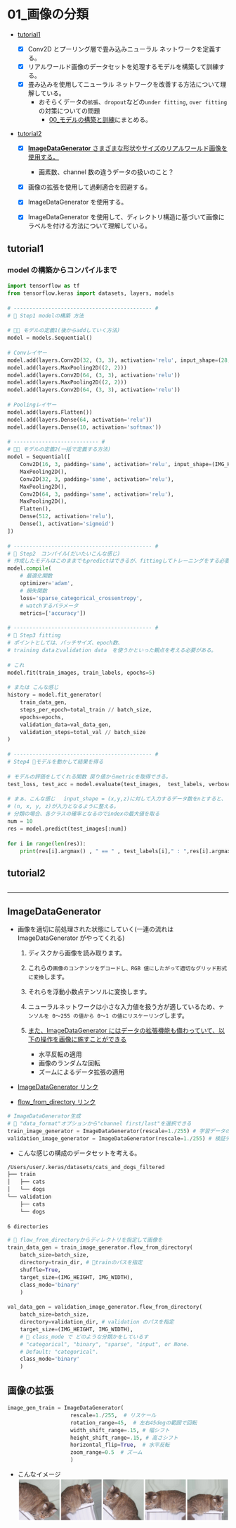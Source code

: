 # 01\_画像の分類

- [tutorial1](#1)

  - [x] Conv2D とプーリング層で畳み込みニューラル ネットワークを定義する。
  - [x] リアルワールド画像のデータセットを処理するモデルを構築して訓練する。
  - [x] 畳み込みを使用してニューラル ネットワークを改善する方法について理解している。
    - おそらくデータの`拡張`、`dropout`などの`under fitting`, `over fitting` の対策についての問題
      - [00\_モデルの構築と訓練](../00_モデルの構築と訓練)にまとめる。

- [tutorial2](#2)

  - [x] [**ImageDataGenerator** さまざまな形状やサイズのリアルワールド画像を使用する。](#ImageDataGenerator)

    - 画素数、channel 数の違うデータの扱いのこと？

  - [x] 画像の拡張を使用して過剰適合を回避する。
  - [x] ImageDataGenerator を使用する。
  - [x] ImageDataGenerator を使用して、ディレクトリ構造に基づいて画像にラベルを付ける方法について理解している。

## <a name="1">tutorial1</a>

### model の構築からコンパイルまで

```python
import tensorflow as tf
from tensorflow.keras import datasets, layers, models

# -------------------------------------------- #
# 🌟 Step1 modelの構築 方法

# 🌟🌟 モデルの定義1(後からaddしていく方法)
model = models.Sequential()

# Convレイヤー
model.add(layers.Conv2D(32, (3, 3), activation='relu', input_shape=(28, 28, 1)))
model.add(layers.MaxPooling2D((2, 2)))
model.add(layers.Conv2D(64, (3, 3), activation='relu'))
model.add(layers.MaxPooling2D((2, 2)))
model.add(layers.Conv2D(64, (3, 3), activation='relu'))

# Poolingレイヤー
model.add(layers.Flatten())
model.add(layers.Dense(64, activation='relu'))
model.add(layers.Dense(10, activation='softmax'))

# --------------------------- #
# 🌟🌟 モデルの定義2(一括で定義する方法)
model = Sequential([
    Conv2D(16, 3, padding='same', activation='relu', input_shape=(IMG_HEIGHT, IMG_WIDTH ,3)),
    MaxPooling2D(),
    Conv2D(32, 3, padding='same', activation='relu'),
    MaxPooling2D(),
    Conv2D(64, 3, padding='same', activation='relu'),
    MaxPooling2D(),
    Flatten(),
    Dense(512, activation='relu'),
    Dense(1, activation='sigmoid')
])

# -------------------------------------------- #
# 🌟 Step2　コンパイル(だいたいこんな感じ)
# 作成したモデルはこのままでもpredictはできるが、fittingしてトレーニングをする必要がある。
model.compile(
    # 最適化関数
    optimizer='adam',
    # 損失関数
    loss='sparse_categorical_crossentropy',
    # watchするパラメータ
    metrics=['accuracy'])

# -------------------------------------------- #
# 🌟 Step3 fitting
# ポイントとしては、バッチサイズ、epoch数、
# training dataとvalidation data　を使うかといった観点を考える必要がある。

# これ
model.fit(train_images, train_labels, epochs=5)

# または こんな感じ
history = model.fit_generator(
    train_data_gen,
    steps_per_epoch=total_train // batch_size,
    epochs=epochs,
    validation_data=val_data_gen,
    validation_steps=total_val // batch_size
)

# -------------------------------------------- #
# Step4 🌟モデルを動かして結果を得る

# モデルの評価をしてくれる関数 戻り値からmetricを取得できる。
test_loss, test_acc = model.evaluate(test_images,  test_labels, verbose=2)

# まぁ、こんな感じ　 input_shape = (x,y,z)に対して入力するデータ数をnとすると、
# (n, x, y, z)が入力となるように整える。
# 分類の場合、各クラスの確率となるのでindexの最大値を取る
num = 10
res = model.predict(test_images[:num])

for i in range(len(res)):
    print(res[i].argmax() , " == " , test_labels[i]," : ",res[i].argmax() == test_labels[i])
```

## <a name="2">tutorial2</a>

```python

```

---

## <a name="ImageDataGenerator">ImageDataGenerator</a>

- 画像を適切に前処理された状態にしていく(一連の流れは ImageDataGenerator がやってくれる)

  1. ディスクから画像を読み取ります。
  2. これらの`画像のコンテンツをデコードし、RGB 値にしたがって適切なグリッド形式に変換`します。
  3. それらを浮動小数点テンソルに変換します。
  4. ニューラルネットワークは小さな入力値を扱う方が適しているため、`テンソルを 0〜255 の値から 0〜1 の値にリスケーリング`します。

  5. [また、ImageDataGenerator にはデータの拡張機能も備わっていて、以下の操作を画像に施すことができる](#ImageExpand)
     - 水平反転の適用
     - 画像のランダムな回転
     - ズームによるデータ拡張の適用

- [ImageDataGenerator リンク](https://www.tensorflow.org/api_docs/python/tf/keras/preprocessing/image/ImageDataGenerator)
- [flow_from_directory リンク](https://www.tensorflow.org/api_docs/python/tf/keras/preprocessing/image/ImageDataGenerator#flow_from_directory)

```python
# ImageDataGenerator生成
# 🌟 "data_format"オプションから"channel first/last"を選択できる
train_image_generator = ImageDataGenerator(rescale=1./255) # 学習データのジェネレータ
validation_image_generator = ImageDataGenerator(rescale=1./255) # 検証データのジェネレータ
```

- こんな感じの構成のデータセットを考える。

```sh
/Users/user/.keras/datasets/cats_and_dogs_filtered
├── train
│   ├── cats
│   └── dogs
└── validation
    ├── cats
    └── dogs

6 directories
```

```python
# 🌟 flow_from_directoryからディレクトリを指定して画像を
train_data_gen = train_image_generator.flow_from_directory(
    batch_size=batch_size,
    directory=train_dir, # 🌟trainのパスを指定
    shuffle=True,
    target_size=(IMG_HEIGHT, IMG_WIDTH),
    class_mode='binary'
    )

val_data_gen = validation_image_generator.flow_from_directory(
    batch_size=batch_size,
    directory=validation_dir, # validation のパスを指定
    target_size=(IMG_HEIGHT, IMG_WIDTH),
    # 🌟 class_mode で どのような分類かをしているす
    # "categorical", "binary", "sparse", "input", or None.
    # Default: "categorical".
    class_mode='binary'
    )

```

## <a name="ImageExpand">画像の拡張</a>

```python
image_gen_train = ImageDataGenerator(
                    rescale=1./255,  # リスケール
                    rotation_range=45,  # 左右45degの範囲で回転
                    width_shift_range=.15, # 幅シフト
                    height_shift_range=.15, # 高さシフト
                    horizontal_flip=True,  # 水平反転
                    zoom_range=0.5  # ズーム
                    )
```

- こんなイメージ
  ![Cats](cats.png)
